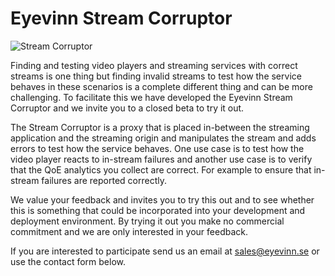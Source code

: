 # Eyevinn Stream Corruptor

![Stream Corruptor](https://res.cloudinary.com/eyevinn-technology/image/upload/c_scale,w_720/v1584356486/Homepage-Resources/Stream_Corruptor.png)

Finding and testing video players and streaming services with correct streams is one thing but finding invalid streams to test how the service behaves in these scenarios is a complete different thing and can be more challenging. To facilitate this we have developed the Eyevinn Stream Corruptor and we invite you to a closed beta to try it out.

The Stream Corruptor is a proxy that is placed in-between the streaming application and the streaming origin and manipulates the stream and adds errors to test how the service behaves. One use case is to test how the video player reacts to in-stream failures and another use case is to verify that the QoE analytics you collect are correct. For example to ensure that in-stream failures are reported correctly.

We value your feedback and invites you to try this out and to see whether this is something that could be incorporated into your development and deployment environment. By trying it out you make no commercial commitment and we are only interested in your feedback.

If you are interested to participate send us an email at sales@eyevinn.se or use the contact form below.

